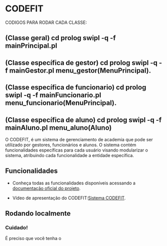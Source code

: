 # CODEFIT

CODIGOS PARA RODAR CADA CLASSE:

(Classe geral)
cd prolog
swipl -q -f mainPrincipal.pl 
------------------------------------
(Classe específica de gestor)
cd prolog
swipl -q -f mainGestor.pl
menu_gestor(MenuPrincipal).
------------------------------------
(Classe específica de funcionario)
cd prolog
swipl -q -f mainFuncionario.pl 
menu_funcionario(MenuPrincipal).
------------------------------------
(Classe específica de aluno)
cd prolog
swipl -q -f mainAluno.pl
menu_aluno(Aluno)
-----------------------------------


O CODEFIT, é um sistema de gerenciamento de academia que pode ser utilizado por gestores, funcionários e alunos. O sistema contém funcionalidades específicas para cada usuário visando modularizar o sistema, atribuindo cada funcionalidade a entidade específica.



## Funcionalidades

- Conheça todas as funcionalidades disponíveis acessando a [documentação oficial do projeto](https://docs.google.com/document/d/1bcGVitOdJ7p6JWy1ikgXhyCYMsLPlYAsG7g90WwrG-o/edit#heading=h.phrzmz7sb5x0). 

- Vídeo de apresentação do CODEFIT:[Sistema CODEFIT](https://youtu.be/QI1rMvbUfJw?si=pbMADGmhkyflZ2QQ).


## Rodando localmente

### Cuidado!
É preciso que você tenha o 
